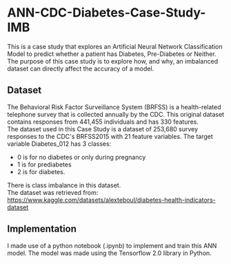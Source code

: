 # ANN-CDC-Diabetes-Case-Study-IMB
This is a case study that explores an Artificial Neural Network Classification Model to predict whether a patient has Diabetes, Pre-Diabetes or Neither. The purpose of this case study is to explore how, and why, an imbalanced dataset can directly affect the accuracy of a model.

## Dataset
The Behavioral Risk Factor Surveillance System (BRFSS) is a health-related telephone survey that is collected annually by the CDC. This original dataset contains responses from 441,455 individuals and has 330 features.  
The dataset used in this Case Study is a dataset of 253,680 survey responses to the CDC's BRFSS2015 with 21 feature variables. The target variable Diabetes_012 has 3 classes:  
* 0 is for no diabetes or only during pregnancy
* 1 is for prediabetes
* 2 is for diabetes.  

There is class imbalance in this dataset.  
The dataset was retrieved from: https://www.kaggle.com/datasets/alexteboul/diabetes-health-indicators-dataset

## Implementation
I made use of a python notebook (.ipynb) to implement and train this ANN model. The model was made using the Tensorflow 2.0 library in Python.
